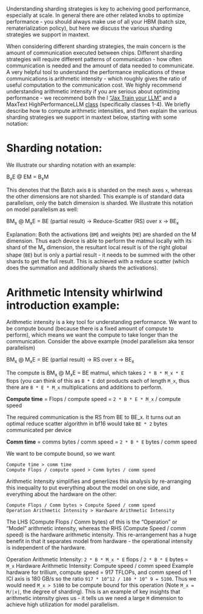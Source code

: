 Understanding sharding strategies is key to acheiving good performance, especially at scale. In general there are other related knobs to optimize performance - you should always make use of all your HBM (batch size, rematerialization policy), but here we discuss the various sharding strategies we support in maxtext.

When considering different sharding strategies, the main concern is the amount of communication executed between chips. Different sharding strategies will require different patterns of communication - how often communication is needed and the amount of data needed to communicate. A very helpful tool to understand the performance implications of these communications is arithmetic intensity - which roughly gives the ratio of useful computation to the communication cost. We highly recommend understanding arithmetic intensity if you are serious about optimizing performance - we recommend both the l [“Jax Train your LLM”](https://jax-ml.github.io/scaling-book/sharding/) and a MaxText HighPerformanceLLM [class](https://github.com/rwitten/HighPerfLLMs2024) (specifically classes 1-4). We briefly describe how to compute arithmetic intensities, and then explain the various sharding strategies we support in maxtext below, starting with some notation:

# Sharding notation: 
We illustrate our sharding notation with an example:

B<sub>x</sub>E @ EM = B<sub>x</sub>M

This denotes that the Batch axis `B` is sharded on the mesh axes `x`, whereas the other dimensions are not sharded. This example is of standard data parallelism, only the batch dimension is sharded. We illustrate this notation on model parallelism as well:

BM<sub>x</sub> @ M<sub>x</sub>E = BE (partial result) -> Reduce-Scatter (RS) over x -> BE<sub>x</sub>

Explanation: Both the activations (`BM`) and weights (`ME`) are sharded on the M dimension. Thus each device is able to perform the matmul locally with its shard of the M<sub>x</sub> dimension, the resultant local result is of the right global shape (`BE`) but is only a partial result - it needs to be summed with the other shards to get the full result. This is achieved with a reduce scatter (which does the summation and additionally shards the activations).

# Arithmetic Intensity whirlwind introduction example:
Arithmetic intensity is a key tool for understanding performance. We want to be compute bound (because there is a fixed amount of compute to perform), which means we want the compute to take longer than the communication. Consider the above example (model parallelism aka tensor parallelism)

BM<sub>x</sub> @ M<sub>x</sub>E = BE (partial result) -> RS over x -> BE<sub>x</sub>

The compute is BM<sub>x</sub> @ M<sub>x</sub>E = BE matmul, which takes `2 * B * M_x * E` flops (you can think of this as `B * E` dot products each of length `M_x`, thus there are `B * E * M_x` multiplications and additions to perform.

**Compute time** = Flops / compute speed = `2 * B * E * M_x` / compute speed

The required communication is the RS from BE to BE_x. It turns out an optimal reduce scatter algorithm in bf16 would take `BE * 2` bytes communicated per device 

**Comm time** = comms bytes / comm speed = `2 * B * E` bytes / comm speed

We want to be compute bound, so we want 

```
Compute time > comm time
Compute Flops / compute speed > Comm bytes / comm speed
```

Arithmetic Intensity simplifies and generlizes this analysis by re-arranging this inequality to put everything about the model on one side, and everything about the hardware on the other: 
```
Compute Flops / Comm bytes > Compute Speed / comm speed
Operation Arithmetic Intensity > Hardware Arithmetic Intensity
```

The LHS (Compute Flops / Comm bytes) of this is the “Operation” or “Model” arithmetic intensity, whereas the RHS (Compute Speed / comm speed) is the hardware arithmetic intensity. This re-arrangement has a huge benefit in that it separates model from hardware - the operational intensity is independent of the hardware.

Operation Arithmetic Intensity: `2 * B * M_x * E` flops / `2 * B * E` bytes = `M_x`
Hardware Arithmetic Intensity: Compute speed / comm speed
Example hardware for trillium, compute speed = 917 TFLOPs, and comm speed of 1 ICI axis is 180 GB/s so the ratio `917 * 10^12 / 180 * 10^ 9 = 5100`. Thus we would need `M_x > 5100` to be compute bound for this operation (Note `M_x = M/|x|`, the degree of sharding). This is an example of key insights that arithmetic intensity gives us - it tells us we need a large `M` dimension to achieve high utilization for model parallelism.
